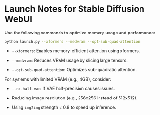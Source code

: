 # Launch Notes for Stable Diffusion WebUI

Use the following commands to optimize memory usage and performance:

```bash
python launch.py --xformers --medvram --opt-sub-quad-attention
```
- `--xformers`: Enables memory-efficient attention using xformers.

- `--medvram`: Reduces VRAM usage by slicing large tensors.

- `--opt-sub-quad-attention`: Optimizes sub-quadratic attention.


For systems with limited VRAM (e.g., 4GB), consider:

- `--no-half-vae`: If VAE half-precision causes issues.

- Reducing image resolution (e.g., 256x256 instead of 512x512).

- Using `img2img` strength < 0.8 to speed up inference.

